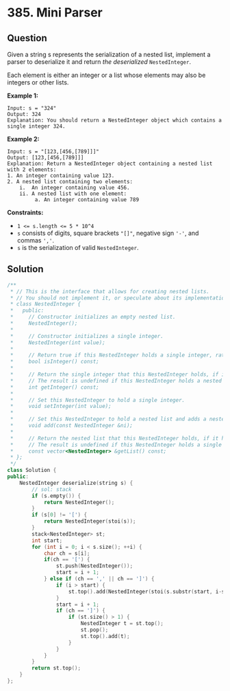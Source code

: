 # 385. Mini Parser

## Question

Given a string s represents the serialization of a nested list, implement a parser to deserialize it and return _the deserialized_ `NestedInteger`.

Each element is either an integer or a list whose elements may also be integers or other lists.

**Example 1:**

```text
Input: s = "324"
Output: 324
Explanation: You should return a NestedInteger object which contains a single integer 324.
```

**Example 2:**

```text
Input: s = "[123,[456,[789]]]"
Output: [123,[456,[789]]]
Explanation: Return a NestedInteger object containing a nested list with 2 elements:
1. An integer containing value 123.
2. A nested list containing two elements:
    i.  An integer containing value 456.
    ii. A nested list with one element:
         a. An integer containing value 789
```

**Constraints:**

* `1 <= s.length <= 5 * 10^4`
* `s` consists of digits, square brackets `"[]"`, negative sign `'-'`, and commas `','`.
* `s` is the serialization of valid `NestedInteger`.

## Solution

```cpp
/**
 * // This is the interface that allows for creating nested lists.
 * // You should not implement it, or speculate about its implementation
 * class NestedInteger {
 *   public:
 *     // Constructor initializes an empty nested list.
 *     NestedInteger();
 *
 *     // Constructor initializes a single integer.
 *     NestedInteger(int value);
 *
 *     // Return true if this NestedInteger holds a single integer, rather than a nested list.
 *     bool isInteger() const;
 *
 *     // Return the single integer that this NestedInteger holds, if it holds a single integer
 *     // The result is undefined if this NestedInteger holds a nested list
 *     int getInteger() const;
 *
 *     // Set this NestedInteger to hold a single integer.
 *     void setInteger(int value);
 *
 *     // Set this NestedInteger to hold a nested list and adds a nested integer to it.
 *     void add(const NestedInteger &ni);
 *
 *     // Return the nested list that this NestedInteger holds, if it holds a nested list
 *     // The result is undefined if this NestedInteger holds a single integer
 *     const vector<NestedInteger> &getList() const;
 * };
 */
class Solution {
public:
    NestedInteger deserialize(string s) {
        // sol: stack
        if (s.empty()) {
            return NestedInteger();
        }
        if (s[0] != '[') {
            return NestedInteger(stoi(s));
        }
        stack<NestedInteger> st;
        int start;
        for (int i = 0; i < s.size(); ++i) {
            char ch = s[i];
            if(ch == '[') {
                st.push(NestedInteger());
                start = i + 1;
            } else if (ch == ',' || ch == ']') {
                if (i > start) {
                    st.top().add(NestedInteger(stoi(s.substr(start, i-start))));
                }
                start = i + 1;
                if (ch == ']') {
                    if (st.size() > 1) {
                        NestedInteger t = st.top();
                        st.pop();
                        st.top().add(t);
                    }
                }
            }
        }
        return st.top();
    }
};
```


